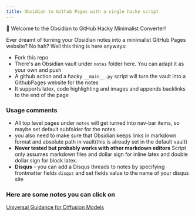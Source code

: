 ```yaml
---
title: Obsidian to Github Pages with a single hacky script
---
```

🚀 Welcome to the Obsidian to GitHub Hacky Minimalist Converter!

Ever dreamt of turning your Obsidian notes into a minimalist GitHub Pages website? No hah?  Well this thing is here anyways:

- Fork this repo
- There's an Obsidian vault under `notes` folder here. You can adapt it as your own and push
- A github action and a hacky `__main__.py` script will turn the vault into a GithubPages website for the notes
- It supports latex, code highlighting and images and appends backlinks to the end of the page 
### Usage comments
- All top level pages under `notes` will get turned into nav-bar items, so maybe set default subfolder for the notes.
- you also need to make sure that Obsidian keeps links in markdown format and absolute path in vault(this is already set in the default vault)
- **Never tested but probably works with other markdown editors** Script only assumes markdown files and dollar sign for inline latex and double dollar sign for block latex.
- **Disqus** - you can add a Disqus threads to notes by specifying frontmatter fields `disqus` and set fields value to the name of your disqus site

### Here are some notes you can click on
[Universal Guidance for Diffusion Models](notes/Universal%20Guidance%20for%20Diffusion%20Models.md)
